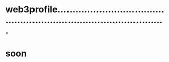 # web3profile..........................................................................................
# soon
